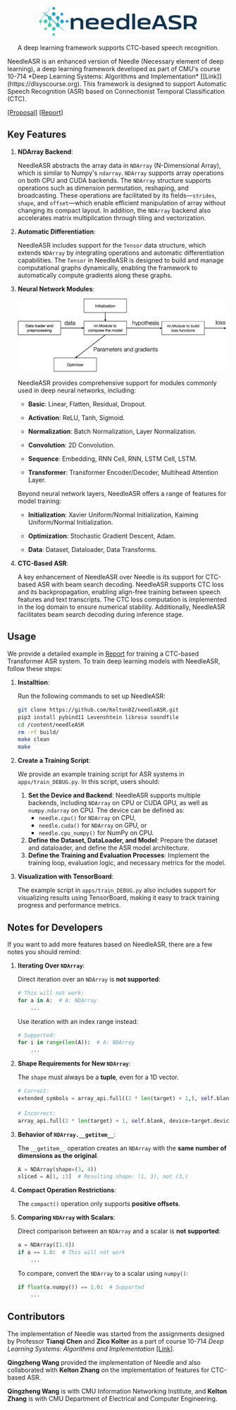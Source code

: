 <div align="center">
    <img src="assets/needle.png" width="360" />
    <p>
        A deep learning framework supports CTC-based speech recognition.
    </p>
</div>
NeedleASR is an enhanced version of Needle (Necessary element of deep learning), a deep learning framework developed as part of CMU's course 10-714 *Deep Learning Systems: Algorithms and Implementation* [[Link]](https://dlsyscourse.org). This framework is designed to support Automatic Speech Recognition (ASR) based on Connectionist Temporal Classification (CTC). 

[[Proposal]](./10714_Proposal.pdf) [[Report]](https://colab.research.google.com/drive/1lCXbd-8ypRbmNh6KKXV472l3L1J0hrAP?usp=sharing)

## Key Features

1. **NDArray Backend**:

   NeedleASR abstracts the array data in `NDArray` (N-Dimensional Array), which is similar to Numpy's `ndarray`. `NDArray` supports array operations on both CPU and CUDA backends. The `NDArray` structure supports operations such as dimension permutation, reshaping, and broadcasting. These operations are facilitated by its fields—`strides`, `shape`, and `offset`—which enable efficient manipulation of array without changing its compact layout. In addition, the `NDArray` backend also accelerates matrix multiplication through tiling and vectorization. 

2. **Automatic Differentiation**:

   NeedleASR includes support for the `Tensor` data structure, which extends `NDArray` by integrating operations and automatic differentiation capabilities. The `Tensor` in NeedleASR is designed to build and manage computational graphs dynamically, enabling the framework to automatically compute gradients along these graphs.

3. **Neural Network Modules**:

   <img src="assets/modules.png" alt="eend_der" style="zoom:50%;" />

   NeedleASR provides comprehensive support for modules commonly used in deep neural networks, including:

   - **Basic**: Linear, Flatten, Residual, Dropout.

   - **Activation**: ReLU, Tanh, Sigmoid.

   - **Normalization**: Batch Normalization, Layer Normalization. 

   - **Convolution**: 2D Convolution.

   - **Sequence**: Embedding, RNN Cell, RNN, LSTM Cell, LSTM.

   - **Transformer**: Transformer Encoder/Decoder, Multihead Attention Layer. 

   Beyond neural network layers, NeedleASR offers a range of features for model training:

   - **Initialization**: Xavier Uniform/Normal Initialization, Kaiming Uniform/Normal Initialization. 

   - **Optimization**: Stochastic Gradient Descent, Adam. 

   - **Data**: Dataset, Dataloader, Data Transforms.  

4. **CTC-Based ASR**:

   A key enhancement of NeedleASR over Needle is its support for CTC-based ASR with beam search decoding. NeedleASR supports CTC loss and its backpropagation, enabling align-free training between speech features and text transcripts. The CTC loss computation is implemented in the log domain to ensure numerical stability. Additionally, NeedleASR facilitates beam search decoding during inference stage. 

## Usage

We provide a detailed example in [Report](https://colab.research.google.com/drive/1lCXbd-8ypRbmNh6KKXV472l3L1J0hrAP?usp=sharing) for training a CTC-based Transformer ASR system. To train deep learning models with NeedleASR, follow these steps: 

1. **Installtion**: 

   Run the following commands to set up NeedleASR:

   ```bash
   git clone https://github.com/Kelton8Z/needleASR.git
   pip3 install pybind11 Levenshtein librosa soundfile
   cd /content/needleASR
   rm -rf build/
   make clean
   make
   ```

2. **Create a Training Script**:

   We provide an example training script for ASR systems in `apps/train_DEBUG.py`. In this script, users should:

   1. **Set the Device and Backend**:
      NeedleASR supports multiple backends, including `NDArray` on CPU or CUDA GPU, as well as `numpy.ndarray` on CPU. The device can be defined as:
      - `needle.cpu()` for `NDArray` on CPU,
      - `needle.cuda()` for `NDArray` on GPU, or
      - `needle.cpu_numpy()` for NumPy on CPU.
   2. **Define the Dataset, DataLoader, and Model**:
      Prepare the dataset and dataloader, and define the ASR model architecture.
   3. **Define the Training and Evaluation Processes**:
      Implement the training loop, evaluation logic, and necessary metrics for the model.

3. **Visualization with TensorBoard**: 

   The example script in `apps/train_DEBUG.py` also includes support for visualizing results using TensorBoard, making it easy to track training progress and performance metrics.

## Notes for Developers

If you want to add more features based on NeedleASR, there are a few notes you should remind: 

1. **Iterating Over `NDArray`**:
   
    Direct iteration over an `NDArray` is **not supported**: 
    
    ```python
    # This will not work:
    for a in A:  # A: NDArray
        ...
    ```
    Use iteration with an index range instead:
    ```python
    # Supported:
    for i in range(len(A)):  # A: NDArray
        ...
    ```
    
2. **Shape Requirements for New `NDArray`**:

    The `shape` must always be a **tuple**, even for a 1D vector.

    ```python
    # Correct:
    extended_symbols = array_api.full((2 * len(target) + 1,), self.blank, device=target.device)  # Note the comma
    
    # Incorrect:
    array_api.full(2 * len(target) + 1, self.blank, device=target.device)  # Missing tuple
    ```

3. **Behavior of `NDArray.__getitem__`**:

    The `__getitem__` operation creates an `NDArray` with the **same number of dimensions as the original**.

    ```python
    A = NDArray(shape=(3, 4))
    sliced = A[1, :3]  # Resulting shape: (1, 3), not (3,)
    ```

4. **Compact Operation Restrictions**:

    The `compact()` operation only supports **positive offsets**.

5. **Comparing `NDArray` with Scalars**:

    Direct comparison between an `NDArray` and a scalar is **not supported**:

    ```python
    a = NDArray([1.0])
    if a == 1.0:  # This will not work
        ...
    ```

    To compare, convert the `NDArray` to a scalar using `numpy()`:

    ```python
    if float(a.numpy()) == 1.0:  # Supported
        ...
    ```

## Contributors

The implementation of Needle was started from the assignments designed by Professor **Tianqi Chen** and **Zico Kolter** as a part of course 10-714 *Deep Learning Systems: Algorithms and Implementation* [[Link]](https://dlsyscourse.org). 

**Qingzheng Wang** provided the implementation of Needle and also collaborated with **Kelton Zhang** on the implementation of features for CTC-based ASR.

**Qingzheng Wang** is with CMU Information Networking Institute, and **Kelton Zhang** is with CMU Department of Electrical and Computer Engineering. 
